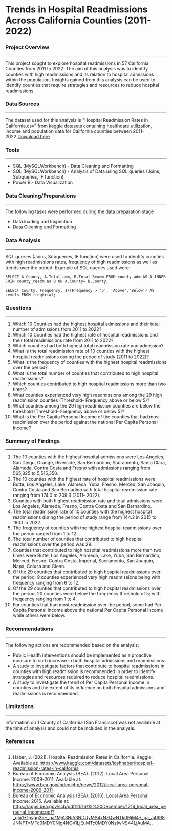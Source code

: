 # Trends in Hospital Readmissions Across California Counties (2011-2022)

### Project Overview

---

This project sought to explore hospital readmissions in 57 California Counties from 2011 to 2022. The aim of this analysis was to identify counties with high readmissions and its relation to hospital admissions within the population. Insights gained from this analysis can be used to identify counties that require strategies and resources to reduce hospital readmissions. 

### Data Sources 
---

The dataset used for this analysis is "Hospital Readmission Rates in California.csv" from kaggle datasets containing healthcare utilization, income and population data for California counties between 2011-2022.[Download here](https://www.kaggle.com/datasets/joshhaber/hospital-readmission-rates-in-california )

### Tools
---

- SQL (MySQLWorkbench) - Data Cleaning and Formatting 
- SQL (MySQLWorkbench) - Analysis of Data using SQL queries (Joins, Subqueries, IF function) 
- Power Bi- Data Visualization 

### Data Cleaning/Preparations
---
The following tasks were performed during the data preparation stage 
- Data loading and Inspection 
- Data Cleaning and Formatting

### Data Analysis
---

SQL queries (Joins, Subqueries, IF function)  were used to identify counties with high readmissions rates, frequency of high readmissions as well as trends over the period. Example of SQL queries used were:

``` SELECT A.County, A.Total_adm, B.Total_Readm FROM county_adm AS A INNER JOIN county_readm as B ON A.County= B.County; ```

``` SELECT County, Frequency, IF(Frequency > '5', 'Above','Below') AS Levels FROM freqtrial; ```

  ### Questions
---

1. Which 10 Counties had the highest hospital admissions and their total number of admissions from 2011 to 2022?
2. Which 10 Counties had the highest rate of hospital readmissions and their total readmissions rate from 2011 to 2022?
3. Which counties had both highest total readmission rate and admission?
4. What is the total readmission rate of 10 counties with the highest hospital readmissions during the period of study (2011 to 2022)?
5. What is the frequency of counties with the highest hospital readmissions over the period?
6. What is the total number of counties that contributed to high hospital readmissions?
7. Which counties contributed to high hospital readmissions more than two times?
8. What counties experienced very high readmissions among the 29 high readmission counties (Threshold- Frequency above or below 5)?
9. What counties among the 29 high readmission counties are below the threshold (Threshold- Frequency above or below 5)?
10. What is the Per Capita Personal Income of the counties that had most readmission over the period against the national Per Capita Personal Income?

### Summary of Findings
---

1. The 10 counties with the highest hospital admissions were Los Angeles, San Diego, Orange, Riverside, San Bernardino, Sacramento, Santa Clara, Alameda, Contra Costa and Fresno with admissions ranging from 565,825 to 5,515,350.
2. The 10 counties with the highest rate of hospital readmissions were Butte, Los Angeles, Lake, Alameda, Yuba, Fresno, Merced, San Joaquin, Contra Costa and San Bernadino with total hospital readmission rate ranging from 174.0 to 209.3 (2011- 2022).
3. Counties with both highest readmission rate and total admissions were Los Angeles, Alameda, Fresno, Contra Costa and San Bernardino.
4. The total readmission rate of 10 counties with the highest hospital readmissions during the period of study range from 144.2 in 2015 to 180.1 in 2022.
5. The frequency of counties with the highest hospital readmissions over the period ranged from 1 to 12.
6. The total number of counties that contributed to high hospital readmissions over the period was 29.
7. Counties that contributed to high hospital readmissions more than two times were Butte, Los Angeles, Alameda, Lake, Yuba, San Bernardino, Merced, Fresno, Contra Costa, Imperial, Sacramento, San Joaquin, Napa, Colusa and Glenn.
8. Of the 29 counties that contributed to high hospital readmissions over the period, 9 counties experienced very high readmissions being with frequency ranging from 6 to 12.
9. Of the 29 counties that contributed to high hospital readmissions over the period, 20 counties were below the frequency threshold of 5; with frequency ranging from 1 to 4.
10. For counties that had most readmission over the period, some had Per Capita Personal Income above the national Per Capita Personal Income while others were below.

### Recommendations
---

The following actions are recommended based on the analysis: 
- Public Health interventions should be implemented as a proactive measure to curb increase in both hospital admissions and readmissions.
- A study to investigate factors that contribute to hospital readmissions in counties with high readmission is recommended in order to identify strategies and resources required to reduce hospital readmissions.
- A study to investigate the trend of Per Capita Personal Income in counties and the extent of its influence on both hospital admissions and readmissions is recommended.

### Limitations 
---

Information on 1 County of California (San Francisco) was not available at the time of analysis and could not be included in the analysis.  

### References 
---

1. Haber, J. (2021). Hospital Readmission Rates in California. Kaggle. Available at: https://www.kaggle.com/datasets/joshhaber/hospital-readmission-rates-in-california
2. Bureau of Economic Analysis (BEA). (2012). Local Area Personal Income: 2009-2011. Available at: https://www.bea.gov/index.php/news/2012/local-area-personal-income-2009-2011
3. Bureau of Economic Analysis (BEA). (2016). Local Area Personal Income: 2015. Available at: https://apps.bea.gov/scb/pdf/2016/12%20December/1216_local_area_personal_income.pdf?_gl=1*1pvgg35*_ga*MjA3NjA3NDUyMS4xNzQwNTk0NjM4*_ga_J4698JNNFT*MTc0MDY0Njg4NC41LjEuMTc0MDY0NzIwNS44LjAuMA.. 
